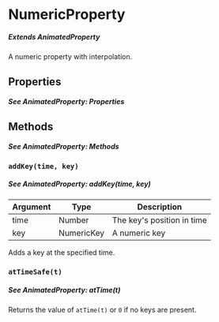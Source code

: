 # NumericProperty
##### _Extends AnimatedProperty_
A numeric property with interpolation.

## Properties
##### _See AnimatedProperty: Properties_

## Methods
##### _See AnimatedProperty: Methods_

### `addKey(time, key)`
##### _See AnimatedProperty: addKey(time, key)_
| Argument | Type | Description |
| -------- | ---- | ----------- |
| time     | Number | The key's position in time |
| key      | NumericKey | A numeric key |

Adds a key at the specified time.

### `atTimeSafe(t)`
##### _See AnimatedProperty: atTime(t)_
Returns the value of `atTime(t)` or `0` if no keys are present.